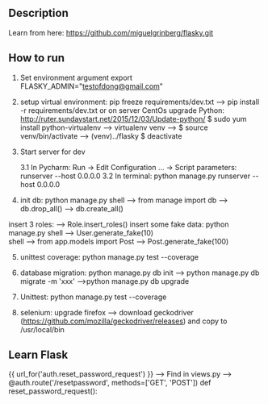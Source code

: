 ## Description
Learn from here: https://github.com/miguelgrinberg/flasky.git

## How to run
1. Set environment argument
export FLASKY_ADMIN="testofdong@gmail.com"

2. setup virtual environment: pip freeze requirements/dev.txt  --> pip install -r requirements/dev.txt
or on server
CentOs upgrade Python: http://ruter.sundaystart.net/2015/12/03/Update-python/
$ sudo yum install python-virtualenv --> virtualenv venv -->  $ source venv/bin/activate  --> (venv)../flasky $ deactivate

3. Start server for dev

    3.1 In Pycharm: Run -> Edit Configuration ... -> Script parameters: runserver --host 0.0.0.0
    3.2 In terminal: python manage.py runserver --host 0.0.0.0 

4. init db: python manage.py shell  --> from manage import db
--> db.drop_all() --> db.create_all() 

insert 3 roles: --> Role.insert_roles()
insert some fake data: python manage.py shell  --> User.generate_fake(10)  
shell --> from app.models import Post --> Post.generate_fake(100)

5. unittest coverage: python manage.py test --coverage

6. database migration: python manage.py db init  --> python manage.py db migrate -m 'xxx' -->python manage.py db upgrade

7. Unittest: python manage.py test --coverage

8. selenium: upgrade firefox --> download geckodriver (https://github.com/mozilla/geckodriver/releases) and copy to /usr/local/bin


## Learn Flask
{{ url_for('auth.reset_password_request') }} --> Find in views.py --> 
@auth.route('/resetpassword', methods=['GET', 'POST'])
def reset_password_request():


    

